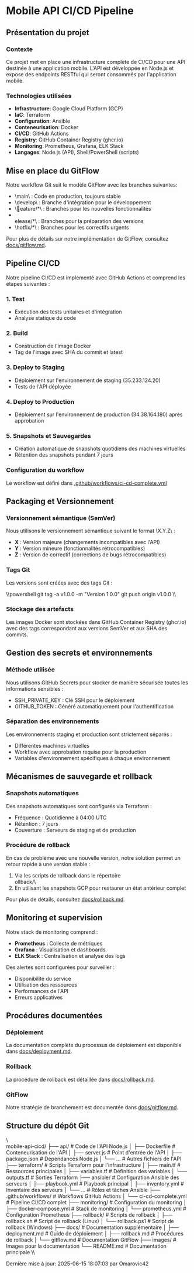 ﻿# Mobile API CI/CD Pipeline

## Présentation du projet

### Contexte
Ce projet met en place une infrastructure complète de CI/CD pour une API destinée à une application mobile. L'API est développée en Node.js et expose des endpoints RESTful qui seront consommés par l'application mobile.

### Technologies utilisées
- **Infrastructure**: Google Cloud Platform (GCP)
- **IaC**: Terraform
- **Configuration**: Ansible
- **Conteneurisation**: Docker
- **CI/CD**: GitHub Actions
- **Registry**: GitHub Container Registry (ghcr.io)
- **Monitoring**: Prometheus, Grafana, ELK Stack
- **Langages**: Node.js (API), Shell/PowerShell (scripts)

## Mise en place du GitFlow

Notre workflow Git suit le modèle GitFlow avec les branches suivantes:

- \main\ : Code en production, toujours stable
- \develop\ : Branche d'intégration pour le développement
- \eature/*\ : Branches pour les nouvelles fonctionnalités
- \elease/*\ : Branches pour la préparation des versions
- \hotfix/*\ : Branches pour les correctifs urgents

Pour plus de détails sur notre implémentation de GitFlow, consultez [docs/gitflow.md](docs/gitflow.md).

## Pipeline CI/CD

Notre pipeline CI/CD est implémenté avec GitHub Actions et comprend les étapes suivantes :

### 1. Test
- Exécution des tests unitaires et d'intégration
- Analyse statique du code

### 2. Build
- Construction de l'image Docker
- Tag de l'image avec SHA du commit et latest

### 3. Deploy to Staging
- Déploiement sur l'environnement de staging (35.233.124.20)
- Tests de l'API déployée

### 4. Deploy to Production
- Déploiement sur l'environnement de production (34.38.164.180) après approbation

### 5. Snapshots et Sauvegardes
- Création automatique de snapshots quotidiens des machines virtuelles
- Rétention des snapshots pendant 7 jours

### Configuration du workflow

Le workflow est défini dans [.github/workflows/ci-cd-complete.yml](.github/workflows/ci-cd-complete.yml)

## Packaging et Versionnement

### Versionnement sémantique (SemVer)

Nous utilisons le versionnement sémantique suivant le format \X.Y.Z\ :
- **X** : Version majeure (changements incompatibles avec l'API)
- **Y** : Version mineure (fonctionnalités rétrocompatibles)
- **Z** : Version de correctif (corrections de bugs rétrocompatibles)

### Tags Git

Les versions sont créées avec des tags Git :

\\\powershell
git tag -a v1.0.0 -m "Version 1.0.0"
git push origin v1.0.0
\\\

### Stockage des artefacts

Les images Docker sont stockées dans GitHub Container Registry (ghcr.io) avec des tags correspondant aux versions SemVer et aux SHA des commits.

## Gestion des secrets et environnements

### Méthode utilisée
Nous utilisons GitHub Secrets pour stocker de manière sécurisée toutes les informations sensibles :
- SSH_PRIVATE_KEY : Clé SSH pour le déploiement
- GITHUB_TOKEN : Généré automatiquement pour l'authentification

### Séparation des environnements
Les environnements staging et production sont strictement séparés :
- Différentes machines virtuelles
- Workflow avec approbation requise pour la production
- Variables d'environnement spécifiques à chaque environnement

## Mécanismes de sauvegarde et rollback

### Snapshots automatiques
Des snapshots automatiques sont configurés via Terraform :
- Fréquence : Quotidienne à 04:00 UTC
- Rétention : 7 jours
- Couverture : Serveurs de staging et de production

### Procédure de rollback
En cas de problème avec une nouvelle version, notre solution permet un retour rapide à une version stable :
1. Via les scripts de rollback dans le répertoire \ollback/\
2. En utilisant les snapshots GCP pour restaurer un état antérieur complet

Pour plus de détails, consultez [docs/rollback.md](docs/rollback.md).

## Monitoring et supervision

Notre stack de monitoring comprend :
- **Prometheus** : Collecte de métriques
- **Grafana** : Visualisation et dashboards
- **ELK Stack** : Centralisation et analyse des logs

Des alertes sont configurées pour surveiller :
- Disponibilité du service
- Utilisation des ressources
- Performances de l'API
- Erreurs applicatives

## Procédures documentées

### Déploiement
La documentation complète du processus de déploiement est disponible dans [docs/deployment.md](docs/deployment.md).

### Rollback
La procédure de rollback est détaillée dans [docs/rollback.md](docs/rollback.md).

### GitFlow
Notre stratégie de branchement est documentée dans [docs/gitflow.md](docs/gitflow.md).

## Structure du dépôt Git

\\\
mobile-api-cicd/
├── api/                      # Code de l'API Node.js
│   ├── Dockerfile            # Conteneurisation de l'API
│   ├── server.js             # Point d'entrée de l'API
│   ├── package.json          # Dépendances Node.js
│   └── ...                   # Autres fichiers de l'API
├── terraform/                # Scripts Terraform pour l'infrastructure
│   ├── main.tf               # Ressources principales
│   ├── variables.tf          # Définition des variables
│   └── outputs.tf            # Sorties Terraform
├── ansible/                  # Configuration Ansible des serveurs
│   ├── playbook.yml          # Playbook principal
│   ├── inventory.yml         # Inventaire des serveurs
│   └── ...                   # Rôles et tâches Ansible
├── .github/workflows/        # Workflows GitHub Actions
│   └── ci-cd-complete.yml    # Pipeline CI/CD complet
├── monitoring/               # Configuration du monitoring
│   ├── docker-compose.yml    # Stack de monitoring
│   └── prometheus.yml        # Configuration Prometheus
├── rollback/                 # Scripts de rollback
│   ├── rollback.sh           # Script de rollback (Linux)
│   └── rollback.ps1          # Script de rollback (Windows)
├── docs/                     # Documentation supplémentaire
│   ├── deployment.md         # Guide de déploiement
│   ├── rollback.md           # Procédures de rollback
│   └── gitflow.md            # Documentation GitFlow
├── images/                   # Images pour la documentation
└── README.md                 # Documentation principale
\\\

Dernière mise à jour: 2025-06-15 18:07:03 par Omarovic42
